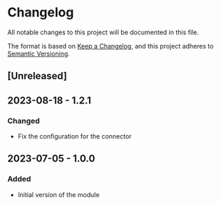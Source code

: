 # Changelog

All notable changes to this project will be documented in this file.

The format is based on [Keep a Changelog](https://keepachangelog.com/en/1.0.0/),
and this project adheres to [Semantic Versioning](https://semver.org/spec/v2.0.0.html).

## [Unreleased]

## 2023-08-18 - 1.2.1

### Changed

- Fix the configuration for the connector

## 2023-07-05 - 1.0.0

### Added

- Initial version of the module
